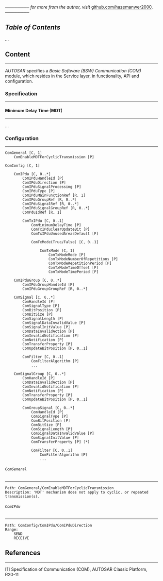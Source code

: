 ──────── *for more from the author, visit* [github.com/hazemanwer2000](https://github.com/hazemanwer2000). ────────
## *Table of Contents*
...
## Content
---
*AUTOSAR* specifies a *Basic Software (BSW) Communication (COM)* module, which resides in the Service layer, in functionality, API and configuration.
### Specification
---
#### Minimum Delay Time (MDT)
---
...
### Configuration
---
```
ComGeneral [C, 1]
	ComEnableMDTForCyclicTransmission [P]

ComConfig [C, 1]

	ComIPdu [C, 0..*]
		ComIPduHandleId [P]
		ComIPduDirection [P]
		ComIPduSignalProcessing [P]
		ComIPduType [P]
		ComIPduMainFunctionRef [R, 1]
		ComIPduGroupRef [R, 0..*]
		ComIPduSignalRef [R, 0..*]
		ComIPduSignalGroupRef [R, 0..*]
		ComPduIdRef [R, 1]

		ComTxIPdu [C, 0..1]
			ComMinimumDelayTime [P]
			ComTxIPduClearUpdateBit [P]
			ComTxIPduUnusedAreasDefault [P]

			ComTxMode(True/False) [C, 0..1]

				ComTxMode [C, 1]
					ComTxModeMode [P]
					ComTxModeNumberOfRepetitions [P]
					ComTxModeRepetitionPeriod [P]
					ComTxModeTimeOffset [P]
					ComTxModeTimePeriod [P]

	ComIPduGroup [C, 0..*]
		ComIPduGroupHandleId [P]
		ComIPduGroupGroupRef [R, 0..*]

	ComSignal [C, 0..*]
		ComHandleId [P]
		ComSignalType [P]
		ComBitPosition [P]
		ComBitSize [P]
		ComSignalLength [P]
		ComSignalDataInvalidValue [P]
		ComSignalInitValue [P]
		ComDataInvalidAction [P]
		ComInvalidNotification [P]
		ComNotification [P]
		ComTransferProperty [P]
		ComUpdateBitPosition [P, 0..1]

		ComFilter [C, 0..1]
			ComFilterAlgorithm [P]
			...

	ComSignalGroup [C, 0..*]
		ComHandleId [P]
		ComDataInvalidAction [P]
		ComInvalidNotification [P]
		ComNotification [P]
		ComTransferProperty [P]
		ComUpdateBitPosition [P, 0..1]

		ComGroupSignal [C, 0..*]
			ComHandleId [P]
			ComSignalType [P]
			ComBitPosition [P]
			ComBitSize [P]
			ComSignalLength [P]
			ComSignalDataInvalidValue [P]
			ComSignalInitValue [P]
			ComTransferProperty [P] (*)

			ComFilter [C, 0..1]
				ComFilterAlgorithm [P]
				...
```
###### `ComGeneral`
---
```
Path: ComGeneral/ComEnableMDTForCyclicTransmission
Description: 'MDT' mechanism does not apply to cyclic, or repeated transmission(s).
```
###### `ComIPdu`
---
```
Path: ComConfig/ComIPdu/ComIPduDirection
Range:
	SEND
	RECEIVE
```
## References
---
[1] Specification of Communication (COM), AUTOSAR Classic Platform, R20-11